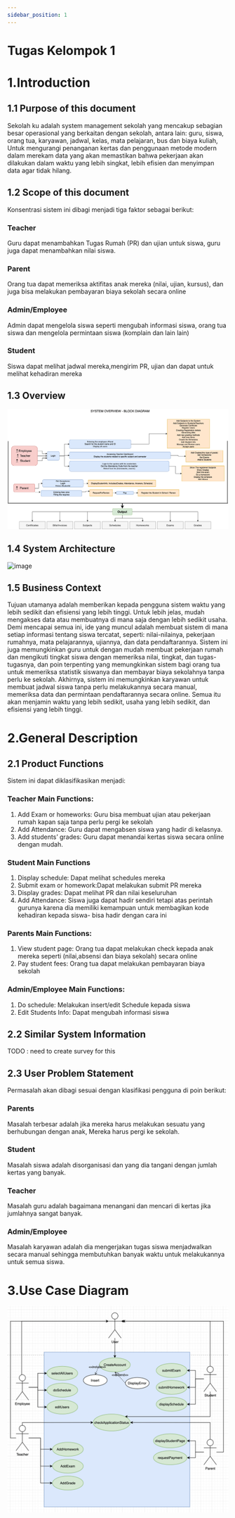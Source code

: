 ```yaml
---
sidebar_position: 1
---
```


# Tugas Kelompok 1

# 1.Introduction

## 1.1 Purpose of this document

Sekolah ku adalah system management sekolah yang mencakup sebagian besar
operasional yang berkaitan dengan sekolah, antara lain: guru, siswa, orang tua,
karyawan, jadwal, kelas, mata pelajaran, bus dan biaya kuliah, Untuk
mengurangi penanganan kertas dan penggunaan metode modern dalam merekam data
yang akan memastikan bahwa pekerjaan akan dilakukan dalam waktu yang lebih singkat, lebih efisien
dan menyimpan data agar tidak hilang.

## 1.2 Scope of this document

Konsentrasi sistem ini dibagi menjadi tiga faktor sebagai berikut:

### Teacher

Guru dapat menambahkan Tugas Rumah (PR) dan ujian untuk
siswa, guru juga dapat menambahkan nilai siswa.

### Parent

Orang tua dapat memeriksa aktifitas anak mereka (nilai,
ujian, kursus), dan juga bisa melakukan pembayaran biaya sekolah secara online

### Admin/Employee

Admin dapat mengelola siswa seperti mengubah informasi siswa, orang tua siswa dan mengelola permintaan siswa (komplain dan lain lain)

### Student

Siswa dapat melihat jadwal mereka,mengirim PR, ujian dan dapat untuk melihat kehadiran mereka

## 1.3 Overview

![image](./system-overview.png)

## 1.4 System Architecture

![image]("http://www.plantuml.com/plantuml/png/TPDDw-8m4CRl-HI3T_7UWrYtqLsGzQNjOH4FsMRKOfkKP8h2udVVj0qcxFBleSmyyvkXp3nTMHA6-hPXeY9j89LjhLYIKozHKSAIWp130C2I0aLrHvC0SqydgeUu8SmsHYj29MVmXm6SJmwY2tj7nDe50U2lpg2r0o85YT_2EYJpqSHSTIFHmEoWBTqCviVTfB-7iKfBrx3lq0YgjHegvsy61I6K5is5mJd31btQ-xJif8ZIt5KhMkGeJ7N_g3-K2mX-uXFMTTC44FYhjlIlw1SKTMwDa6W34WJ_0P7WMxxh5f_QF49Nq6AElqGRc2ZtzPI60w2gC42H69FAFkCj_2_axiIoRqBJLvBM3MpGYP_LQQglTJLUnQb-NgoEjc2ZGs2-1Ey4I63BYyLXdxjNMImolkC5PxuwWC47ZitI8bsdEOTZoK-_c3VbVBwSvZ9_cI2CbWxfPEYGisYwK-7ZBBP29TsVyHS0")

## 1.5 Business Context

Tujuan utamanya adalah memberikan kepada pengguna sistem waktu yang lebih sedikit dan efisiensi yang lebih tinggi. Untuk lebih jelas, mudah mengakses data atau membuatnya di mana saja dengan lebih sedikit usaha. Demi mencapai semua ini, ide yang muncul adalah membuat sistem di mana setiap informasi tentang siswa tercatat, seperti: nilai-nilainya, pekerjaan rumahnya, mata pelajarannya, ujiannya, dan data pendaftarannya. Sistem ini juga memungkinkan guru untuk dengan mudah membuat pekerjaan rumah dan mengikuti tingkat siswa dengan memeriksa nilai, tingkat, dan tugas-tugasnya, dan poin terpenting yang memungkinkan sistem bagi orang tua untuk memeriksa statistik siswanya dan membayar biaya sekolahnya tanpa perlu ke sekolah. Akhirnya, sistem ini memungkinkan karyawan untuk membuat jadwal siswa tanpa perlu melakukannya secara manual, memeriksa data dan permintaan pendaftarannya secara online. Semua itu akan menjamin waktu yang lebih sedikit, usaha yang lebih sedikit, dan efisiensi yang lebih tinggi.

# 2.General Description

## 2.1 Product Functions

Sistem ini dapat diklasifikasikan menjadi:

### Teacher Main Functions:

1. Add Exam or homeworks:
   Guru bisa membuat ujian
   atau pekerjaan rumah kapan saja tanpa perlu pergi ke sekolah
2. Add Attendance:
   Guru dapat mengabsen siswa yang hadir di
   kelasnya.
3. Add students’ grades:
   Guru dapat menandai kertas siswa secara
   online dengan mudah.

### Student Main Functions

1.  Display schedule: Dapat melihat schedules mereka
2.  Submit exam or homework:Dapat melakukan submit PR mereka
3.  Display grades: Dapat melihat PR dan nilai keseluruhan
4.  Add Attendance: Siswa juga dapat hadir sendiri tetapi atas perintah
    gurunya karena dia memiliki kemampuan untuk membagikan kode kehadiran kepada siswa- bisa hadir dengan cara ini

### Parents Main Functions:

1. View student page: Orang tua dapat melakukan check kepada anak mereka seperti (nilai,absensi dan biaya sekolah) secara online
2. Pay student fees: Orang tua dapat melakukan pembayaran biaya sekolah

### Admin/Employee Main Functions:

1. Do schedule: Melakukan insert/edit Schedule kepada siswa
1. Edit Students Info: Dapat mengubah informasi siswa

## 2.2 Similar System Information

TODO : need to create survey for this

## 2.3 User Problem Statement

Permasalah akan dibagi sesuai dengan klasifikasi pengguna di
poin berikut:

### Parents

Masalah terbesar adalah jika mereka harus melakukan sesuatu yang berhubungan dengan anak, Mereka harus pergi ke sekolah.

### Student

Masalah siswa adalah disorganisasi dan yang dia tangani
dengan jumlah kertas yang banyak.

### Teacher

Masalah guru adalah bagaimana menangani dan mencari di kertas jika
jumlahnya sangat banyak.

### Admin/Employee

Masalah karyawan adalah dia mengerjakan tugas siswa
menjadwalkan secara manual sehingga membutuhkan banyak waktu untuk melakukannya untuk semua siswa.

# 3.Use Case Diagram

![image](./Use-case.png)
